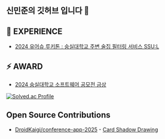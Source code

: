 ## 신민준의 깃허브 입니다 👋


## 🔭 EXPERIENCE
+ [2024 유어슈 루키톤 : 숭실대학교 주변 술집 필터링 서비스 SSU:L](https://github.com/minjun011026/SSUL)
  
## ⚡ AWARD
+ [2024 숭실대학교 소프트웨어 공모전 금상](https://github.com/minjun011026/NewPick)

[![Solved.ac Profile](http://mazassumnida.wtf/api/v2/generate_badge?boj=android_master)](https://solved.ac/android_master/)

## Open Source Contributions
+ [DroidKaigi/conference-app-2025](https://github.com/DroidKaigi/conference-app-2025) - [Card Shadow Drawing](https://github.com/DroidKaigi/conference-app-2025/pull/401)

<!-- 🌱 I’m currently learning ...
- 👯 I’m looking to collaborate on ...
- 🤔 I’m looking for help with ...
- 💬 Ask me about ...
- 📫 How to reach me: ...
- 😄 Pronouns: ...-->

